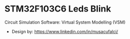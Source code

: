 # STM32F103C6 Leds Blink

  Circuit Simulation Software: Virtual System Modelling (VSM)
- Design by: https://www.linkedin.com/in/musacufalci/
